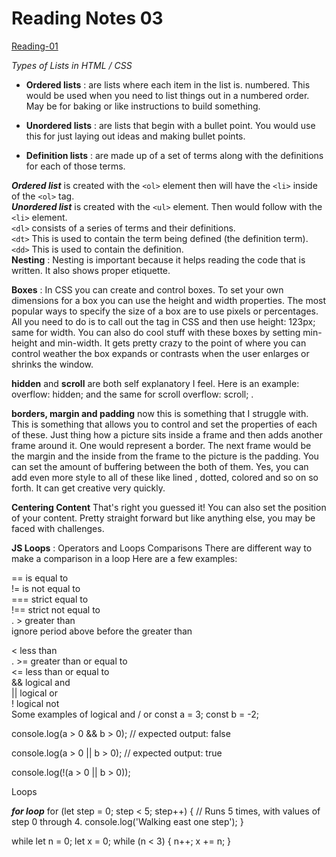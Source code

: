 # Reading Notes 03  
[Reading-01](reading-notes.md)

_Types of Lists in HTML / CSS_
- **Ordered lists** : are lists where each item in the list is.
numbered. This would be used when you need to list things out in a numbered order. May be for baking or like instructions to build something. 
- **Unordered lists** : are lists that begin with a bullet point.
You would use this for just laying out ideas and making bullet points.  

- **Definition lists** : are made up of a set of terms along with the definitions for each of those terms.  

**_Ordered list_** is created with the `<ol>` element then will have the `<li>` inside of the `<ol>` tag.  
**_Unordered list_**  is created with the `<ul>` element. Then would follow with the `<li>` element.  
`<dl>` consists of a series of terms and
their definitions.  
`<dt>` This is used to contain the term
being defined (the definition
term).  
`<dd>` This is used to contain the
definition.   
**Nesting** : Nesting is important because it helps reading the code that is written. It also shows proper etiquette.  

**Boxes** : In CSS you can create and control boxes. To
set your own dimensions for a box you can use the height and
width properties. The most popular ways to specify the size of a box are to use pixels or percentages.  All you need to do is to call out the tag in CSS and then use height: 123px; same for width. You can also do cool stuff with these boxes by setting min-height and min-width. It gets pretty crazy to the point of where you can control weather the box expands or contrasts when the user enlarges or shrinks the window.   

**hidden** and **scroll** are both self explanatory I feel. Here is an example: overflow: hidden; and the same for scroll overflow: scroll; .  

**borders, margin and padding** now this is something that I struggle with. This is something that allows you to control and set the properties of each of these. Just thing how a picture sits inside a frame and then adds another frame around it. One would represent a border. The next frame would be the margin and the inside from the frame to the picture is the padding. You can set the amount of buffering between the both of them. Yes, you can add even more style to all of these like lined , dotted, colored and so on so forth. It can get creative very quickly.  

**Centering Content**  That's right you guessed it! You can also set the position of your content. Pretty straight forward but like anything else, you may be faced with challenges.  

**JS Loops** : Operators and Loops Comparisons
There are different way to make a comparison in a loop Here are a few examples:

== is equal to  
!= is not equal to  
=== strict equal to  
!== strict not equal to  
. > greater than  
ignore period above before the greater than

< less than  
. >= greater than or equal to  
<= less than or equal to  
&& logical and  
|| logical or  
! logical not  
Some examples of logical and / or const a = 3; const b = -2;

console.log(a > 0 && b > 0); // expected output: false

console.log(a > 0 || b > 0); // expected output: true

console.log(!(a > 0 || b > 0));

Loops

**_for loop_**
for (let step = 0; step < 5; step++) { // Runs 5 times, with values of step 0 through 4. console.log('Walking east one step'); }  


while
let n = 0; let x = 0; while (n < 3) { n++; x += n; }


